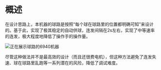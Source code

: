 # 概述

在设计思路上，本机器的球路是按照“每个球在球路里的位置都明确可知”来设计的。基于此，实现了极其稳定的自动供球，连发间隔在2s左右，实现了中等速率的连发，极大程度地降低了操作手的操作量。

![正在展示球路的6940机器](https://r2.img.cdn.loliloli.net/19d48d1c0382158a62dfb072681f2190/2025/02/08/LI4TQ.md.jpg)

尽管这种做法并不是最高效的设计（而且还很费电机），但这种方法避免了连发失速、球在球路里乱跑等一系列潜在的风险，降低了调试难度。

